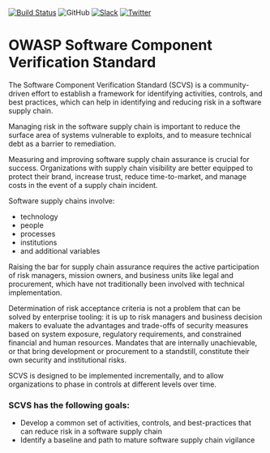 [![Build Status](https://github.com/OWASP/Software-Component-Verification-Standard/workflows/CI%20Build/badge.svg)](https://github.com/OWASP/Software-Component-Verification-Standard/actions?workflow=CI+Build)
![GitHub](https://img.shields.io/github/license/OWASP/Software-Component-Verification-Standard)
[![Slack](https://img.shields.io/badge/chat%20on-slack-46BC99.svg)](https://owasp.slack.com/messages/project-scvs)
[![Twitter](https://img.shields.io/twitter/follow/owasp_scvs.svg?label=Follow&style=social)](https://twitter.com/owasp_scvs)

# OWASP Software Component Verification Standard

The Software Component Verification Standard (SCVS) is a community-driven effort to
establish a framework for identifying activities, controls, and best practices, which can help in identifying and
reducing risk in a software supply chain.

Managing risk in the software supply chain is important to reduce the surface area of systems vulnerable to exploits,
and to measure technical debt as a barrier to remediation. 

Measuring and improving software supply chain assurance is crucial for success. Organizations with supply chain visibility
are better equipped to protect their brand, increase trust, reduce time-to-market, and manage costs in the event of a
supply chain incident.

Software supply chains involve:
 - technology
 - people
 - processes
 - institutions
 - and additional variables
 
Raising the bar for supply chain assurance requires the active participation of
risk managers, mission owners, and business units like legal and procurement, which have not traditionally been involved
with technical implementation. 

Determination of risk acceptance criteria is not a problem that can be solved by enterprise tooling: it is up to risk
managers and business decision makers to evaluate the advantages and trade-offs of security measures based on system
exposure, regulatory requirements, and constrained financial and human resources. Mandates that are internally
unachievable, or that bring development or procurement to a standstill, constitute their own security and institutional
risks. 

SCVS is designed to be implemented incrementally, and to allow organizations to
phase in controls at different levels over time.

### SCVS has the following goals:

* Develop a common set of activities, controls, and best-practices that can reduce risk in a software supply chain
* Identify a baseline and path to mature software supply chain vigilance
